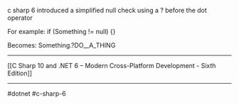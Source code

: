 c sharp 6 introduced a simplified null check using a ? before the dot operator

For example:
if (Something != null) {}

Becomes:
Something.?DO__A_THING

---
[[C Sharp 10 and .NET 6 – Modern Cross-Platform Development - Sixth Edition]]

---
#dotnet #c-sharp-6